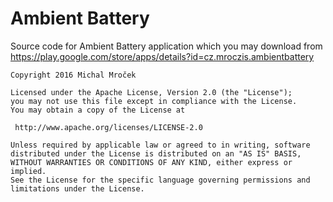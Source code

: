 # Ambient Battery
Source code for Ambient Battery application which you may download from https://play.google.com/store/apps/details?id=cz.mroczis.ambientbattery

    Copyright 2016 Michal Mroček

    Licensed under the Apache License, Version 2.0 (the "License");
    you may not use this file except in compliance with the License.
    You may obtain a copy of the License at
  
     http://www.apache.org/licenses/LICENSE-2.0
  
    Unless required by applicable law or agreed to in writing, software
    distributed under the License is distributed on an "AS IS" BASIS,
    WITHOUT WARRANTIES OR CONDITIONS OF ANY KIND, either express or implied.
    See the License for the specific language governing permissions and
    limitations under the License.
